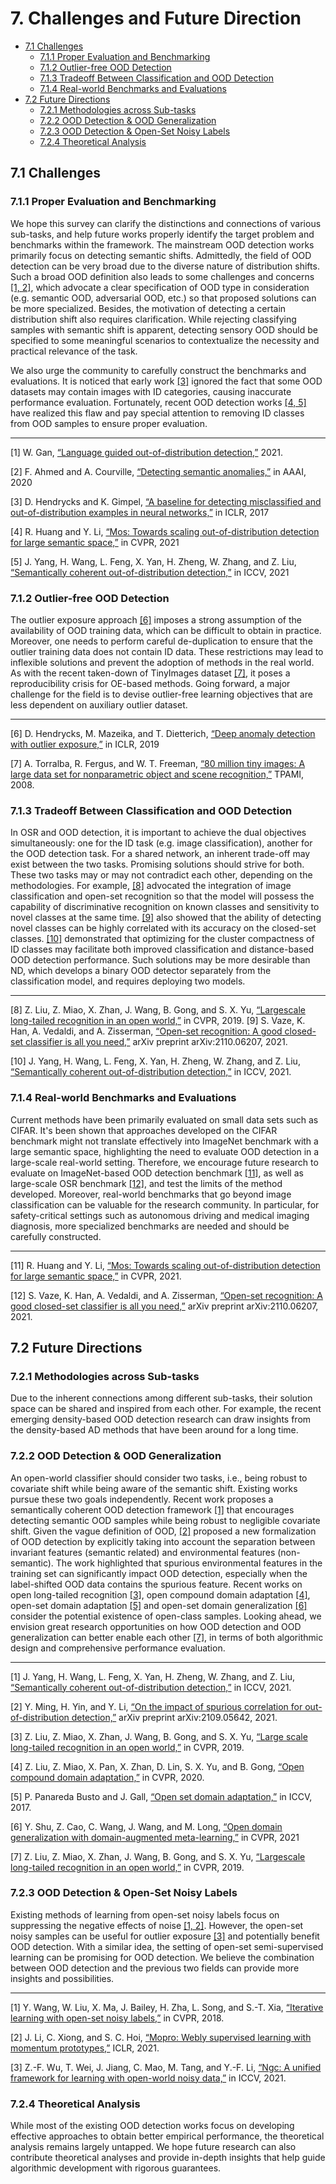 # 7. Challenges and Future Direction
- [7.1 Challenges](#7.1)
  - [7.1.1 Proper Evaluation and Benchmarking](#7.1.1)
  - [7.1.2 Outlier-free OOD Detection](#7.1.2)
  - [7.1.3 Tradeoff Between Classification and OOD Detection](#7.1.3)
  - [7.1.4 Real-world Benchmarks and Evaluations](#7.1.4)
- [7.2  Future Directions](#7.2)
  - [7.2.1 Methodologies across Sub-tasks](#7.2.1)
  - [7.2.2 OOD Detection & OOD Generalization](#7.2.2)
  - [7.2.3 OOD Detection & Open-Set Noisy Labels](#7.2.3)
  - [7.2.4 Theoretical Analysis](#7.2.4)

<a name="7.1"></a>
## 7.1 Challenges
<a name="7.1.1"></a>
### 7.1.1 Proper Evaluation and Benchmarking
We hope this survey can clarify the distinctions and connections of various sub-tasks, and help future works properly identify the target problem and benchmarks within the framework. The mainstream OOD detection works primarily focus on detecting semantic shifts.
Admittedly, the field of OOD detection can be very broad due to the diverse nature of distribution shifts. 
Such a broad OOD definition also leads to some challenges and concerns [[1, 2]](#7.1.1.ref), which advocate a clear specification of OOD type in consideration (e.g. semantic OOD, adversarial OOD, etc.) so that proposed solutions can be more specialized.
Besides, the motivation of detecting a certain distribution shift also requires clarification. While rejecting classifying samples with semantic shift is apparent, detecting sensory OOD should be specified to some meaningful scenarios to contextualize the necessity and practical relevance of the task.

We also urge the community to carefully construct the benchmarks and evaluations. It is noticed that early work [[3]](#7.1.1.ref) ignored the fact that some OOD datasets may contain images with ID categories, causing inaccurate performance evaluation. 
Fortunately, recent OOD detection works [[4, 5]](#7.1.1.ref) have realized this flaw and pay special attention to removing ID classes from OOD samples to ensure proper evaluation.

---
<a name="7.1.1.ref"></a>
[1] W. Gan, [“Language guided out-of-distribution detection,”](https://www2.eecs.berkeley.edu/Pubs/TechRpts/2021/EECS-2021-139.pdf) 2021.

[2] F. Ahmed and A. Courville, [“Detecting semantic anomalies,”](https://ojs.aaai.org/index.php/AAAI/article/download/5712/5568) in AAAI, 2020

[3] D. Hendrycks and K. Gimpel, [“A baseline for detecting misclassified and out-of-distribution examples in neural networks,”](https://arxiv.org/pdf/1610.02136) in ICLR, 2017

[4] R. Huang and Y. Li, [“Mos: Towards scaling out-of-distribution detection for large semantic space,”](https://openaccess.thecvf.com/content/CVPR2021/papers/Huang_MOS_Towards_Scaling_Out-of-Distribution_Detection_for_Large_Semantic_Space_CVPR_2021_paper.pdf) in CVPR, 2021

[5] J. Yang, H. Wang, L. Feng, X. Yan, H. Zheng, W. Zhang, and Z. Liu, [“Semantically coherent out-of-distribution detection,”](http://openaccess.thecvf.com/content/ICCV2021/papers/Yang_Semantically_Coherent_Out-of-Distribution_Detection_ICCV_2021_paper.pdf) in ICCV, 2021

<a name="7.1.2"></a>
### 7.1.2 Outlier-free OOD Detection
The outlier exposure approach [[6]](#7.1.2.ref) imposes a strong assumption of the availability of OOD training data, which can be difficult to obtain in practice. Moreover, one needs to perform careful de-duplication to ensure that the outlier training data does not contain ID data. These restrictions may lead to inflexible solutions and prevent the adoption of methods in the real world. As with the recent taken-down of TinyImages dataset [[7]](#7.1.2.ref), it poses a reproducibility crisis for OE-based methods. Going forward, a major challenge for the field is to devise outlier-free learning objectives that are less dependent on auxiliary outlier dataset. 

---
<a name="7.1.2.ref"></a>
[6] D. Hendrycks, M. Mazeika, and T. Dietterich, [“Deep anomaly detection with outlier exposure,”](https://arxiv.org/pdf/1812.04606) in ICLR, 2019

[7] A. Torralba, R. Fergus, and W. T. Freeman, [“80 million tiny images: A large data set for nonparametric object and scene recognition,”](http://citeseerx.ist.psu.edu/viewdoc/download?doi=10.1.1.73.4858&rep=rep1&type=pdf) TPAMI, 2008.

<a name="7.1.3"></a>
### 7.1.3 Tradeoff Between Classification and OOD Detection
In OSR and OOD detection, it is important to achieve the dual objectives simultaneously: one for the ID task (e.g. image classification), another for the OOD detection task. For a shared network, an inherent trade-off may exist between the two tasks. Promising solutions should strive for both. These two tasks may or may not contradict each other, depending on the methodologies. For example, [[8]](#7.1.3.ref) advocated the integration of image classification and open-set recognition so that the model will possess the capability of discriminative recognition on known classes and sensitivity to novel classes at the same time.
[[9]](#7.1.3.ref) also showed that the ability of detecting novel classes can be highly correlated with its accuracy on the closed-set classes.
[[10]](#7.1.3.ref) demonstrated that optimizing for the cluster compactness of ID classes may facilitate both improved classification and distance-based OOD detection performance. Such solutions may be more desirable than ND, which develops a binary OOD detector separately from the classification model, and requires deploying two models. 

---
<a name="7.1.3.ref"></a>
[8] Z. Liu, Z. Miao, X. Zhan, J. Wang, B. Gong, and S. X. Yu, [“Largescale long-tailed recognition in an open world,”](http://openaccess.thecvf.com/content_CVPR_2019/papers/Liu_Large-Scale_Long-Tailed_Recognition_in_an_Open_World_CVPR_2019_paper.pdf)
 in CVPR, 2019.
[9] S. Vaze, K. Han, A. Vedaldi, and A. Zisserman, [“Open-set recognition: A good closed-set classifier is all you need,”](https://arxiv.org/pdf/2110.06207) arXiv preprint arXiv:2110.06207, 2021.

[10] J. Yang, H. Wang, L. Feng, X. Yan, H. Zheng, W. Zhang, and Z. Liu, [“Semantically coherent out-of-distribution detection,”](http://openaccess.thecvf.com/content/ICCV2021/papers/Yang_Semantically_Coherent_Out-of-Distribution_Detection_ICCV_2021_paper.pdf) in ICCV, 2021. 

<a name="7.1.4"></a>
### 7.1.4 Real-world Benchmarks and Evaluations
Current methods have been primarily evaluated on small data sets such as CIFAR.
It's been shown that approaches developed on the CIFAR benchmark might not translate effectively into ImageNet benchmark with a large semantic space, highlighting the need to evaluate OOD detection in a large-scale real-world setting.
Therefore, we encourage future research to evaluate on ImageNet-based OOD detection benchmark [[11]](#7.1.4.ref), as well as large-scale OSR benchmark [[12]](#7.1.4.ref), and test the limits of the method developed. Moreover, real-world benchmarks that go beyond image classification can be valuable for the research community. In particular, for safety-critical settings such as autonomous driving and medical imaging diagnosis, more specialized benchmarks are needed and should be carefully constructed. 

---
<a name="7.1.4.ref"></a>
[11] R. Huang and Y. Li, [“Mos: Towards scaling out-of-distribution detection for large semantic space,”](https://openaccess.thecvf.com/content/CVPR2021/papers/Huang_MOS_Towards_Scaling_Out-of-Distribution_Detection_for_Large_Semantic_Space_CVPR_2021_paper.pdf) in CVPR, 2021.

[12] S. Vaze, K. Han, A. Vedaldi, and A. Zisserman, [“Open-set recognition: A good closed-set classifier is all you need,”](https://arxiv.org/pdf/2110.06207) arXiv preprint arXiv:2110.06207, 2021.


<a name="7.2"></a>
## 7.2  Future Directions
<a name="7.2.1"></a>
### 7.2.1 Methodologies across Sub-tasks
Due to the inherent connections among different sub-tasks, their solution space can be shared and inspired from each other. For example, the recent emerging density-based OOD detection research can draw insights from the density-based AD methods that have been around for a long time.

<a name="7.2.2"></a>
### 7.2.2 OOD Detection & OOD Generalization
An open-world classifier should consider two tasks, i.e., being robust to covariate shift while being aware of the semantic shift. Existing works pursue these two goals independently. Recent work proposes a semantically coherent OOD detection framework [[1]](#7.2.2.ref) that encourages detecting semantic OOD samples while being robust to negligible covariate shift. Given the vague definition of OOD, [[2]](#7.2.2.ref) proposed a new formalization of OOD detection by explicitly taking into account the separation
between invariant features (semantic related) and environmental features (non-semantic). The work highlighted that spurious environmental features in the training set can significantly impact
OOD detection, especially when the label-shifted OOD data contains the spurious feature. Recent works on open long-tailed recognition [[3]](#7.2.2.ref), open compound domain adaptation [[4]](#7.2.2.ref), open-set domain adaptation [[5]](#7.2.2.ref) and open-set domain generalization [[6]](#7.2.2.ref) consider the potential existence of open-class samples.
Looking ahead, we envision great research opportunities on how OOD detection and OOD generalization can better enable each other [[7]](#7.2.2.ref), in terms of both algorithmic design and comprehensive performance evaluation.

---
<a name="7.2.2.ref"></a>
[1] J. Yang, H. Wang, L. Feng, X. Yan, H. Zheng, W. Zhang, and Z. Liu, [“Semantically coherent out-of-distribution detection,”](http://openaccess.thecvf.com/content/ICCV2021/papers/Yang_Semantically_Coherent_Out-of-Distribution_Detection_ICCV_2021_paper.pdf)  in ICCV, 2021.

[2] Y. Ming, H. Yin, and Y. Li, [“On the impact of spurious correlation for out-of-distribution detection,”](https://arxiv.org/pdf/2109.05642) arXiv preprint arXiv:2109.05642, 2021.

[3] Z. Liu, Z. Miao, X. Zhan, J. Wang, B. Gong, and S. X. Yu, [“Large scale long-tailed recognition in an open world,”](http://openaccess.thecvf.com/content_CVPR_2019/papers/Liu_Large-Scale_Long-Tailed_Recognition_in_an_Open_World_CVPR_2019_paper.pdf) in CVPR, 2019.

[4] Z. Liu, Z. Miao, X. Pan, X. Zhan, D. Lin, S. X. Yu, and B. Gong, [“Open compound domain adaptation,”](http://openaccess.thecvf.com/content_CVPR_2020/papers/Liu_Open_Compound_Domain_Adaptation_CVPR_2020_paper.pdf) in CVPR, 2020.

[5] P. Panareda Busto and J. Gall, [“Open set domain adaptation,”](http://openaccess.thecvf.com/content_ICCV_2017/papers/Busto_Open_Set_Domain_ICCV_2017_paper.pdf) in ICCV, 2017.

[6] Y. Shu, Z. Cao, C. Wang, J. Wang, and M. Long, [“Open domain generalization with domain-augmented meta-learning,”](https://openaccess.thecvf.com/content/CVPR2021/papers/Shu_Open_Domain_Generalization_with_Domain-Augmented_Meta-Learning_CVPR_2021_paper.pdf) in CVPR, 2021

[7] Z. Liu, Z. Miao, X. Zhan, J. Wang, B. Gong, and S. X. Yu, [“Largescale long-tailed recognition in an open world,”](http://openaccess.thecvf.com/content_CVPR_2019/papers/Liu_Large-Scale_Long-Tailed_Recognition_in_an_Open_World_CVPR_2019_paper.pdf)
 in CVPR, 2019.
<a name="7.2.3"></a>
### 7.2.3 OOD Detection & Open-Set Noisy Labels
Existing methods of learning from open-set noisy labels focus on suppressing the negative effects of noise [[1, 2]](#7.2.3.ref). However,
the open-set noisy samples can be useful for outlier exposure [[3]](#7.2.3.ref) and potentially benefit OOD detection.
With a similar idea, the setting of open-set semi-supervised learning can be promising for OOD detection.
We believe the combination between OOD detection and the previous two fields can provide more insights and possibilities.

---
<a name="7.2.3.ref"></a>
[1] Y. Wang, W. Liu, X. Ma, J. Bailey, H. Zha, L. Song, and S.-T. Xia, [“Iterative learning with open-set noisy labels,”](http://openaccess.thecvf.com/content_cvpr_2018/papers/Wang_Iterative_Learning_With_CVPR_2018_paper.pdf)
 in CVPR, 2018.
 
[2] J. Li, C. Xiong, and S. C. Hoi, [“Mopro: Webly supervised learning with momentum prototypes,”](https://arxiv.org/pdf/2009.07995)
 ICLR, 2021.
 
[3] Z.-F. Wu, T. Wei, J. Jiang, C. Mao, M. Tang, and Y.-F. Li, [“Ngc: A unified framework for learning with open-world noisy data,”](https://openaccess.thecvf.com/content/ICCV2021/papers/Wu_NGC_A_Unified_Framework_for_Learning_With_Open-World_Noisy_Data_ICCV_2021_paper.pdf) in ICCV, 2021.

<a name="7.2.4"></a>
### 7.2.4 Theoretical Analysis
While most of the existing OOD detection works focus on developing effective approaches to obtain better empirical performance, the theoretical analysis remains largely untapped. We hope future research can also contribute theoretical analyses and provide in-depth insights that help guide algorithmic development with rigorous guarantees.

